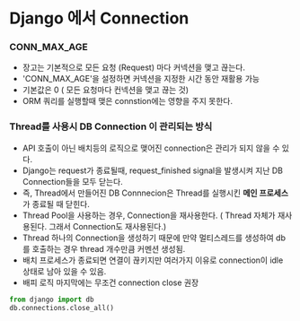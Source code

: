 # Django 에서 Connection


### CONN_MAX_AGE
- 장고는 기본적으로 모든 요청 (Request) 마다 커넥션을 맺고 끊는다.
- 'CONN_MAX_AGE'을 설정하면 커넥션을 지정한 시간 동안 재활용 가능
- 기본값은 0 ( 모든 요청마다 컨넥션을 맺고 끊는 것)
- ORM 쿼리를 실행할때 맺은 connstion에는 영향을 주지 못한다.

### Thread를 사용시 DB Connection 이 관리되는 방식
- API 호출이 아닌 배치등의 로직으로 맺어진 connection은 관리가 되지 않을 수 있다.
- Django는 request가 종료될때, request_finished signal을 발생시켜 지난 DB Connection들을 모두 닫는다.
- 즉, Thread에서 만들어진 DB Connnecion은 Thread를 실행시킨 **메인 프로세스**가 종료될 때 닫힌다.
- Thread Pool을 사용하는 경우, Connection을 재사용한다. ( Thread 자체가 재사용된다. 그래서 Connection도 재사용된다.)
- Thread 하나의 Connection을 생성하기 때문에 만약 멀티스레드를 생성하여 db를 호출하는 경우 thread 개수만큼 커멘션 생성됨.
- 배치 프로세스가 종료되면 연결이 끊키지만 여러가지 이유로 connection이 idle 상태로 남아 있을 수 있음.
- 배피 로직 마지막에는 무조건 connection close  권장

```python
from django import db
db.connections.close_all()
```
